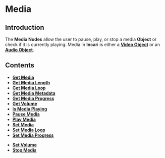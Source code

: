 # Media

## Introduction

The **Media Nodes** allow the user to pause, play, or stop a media **Object** or check if it is currently playing. Media in **Incari** is either a [**Video Object**](../../../objects-and-types/scene-objects/3dobjects/video.md) or an [**Audio Object**](../../../objects-and-types/scene-objects/audio.md).

## Contents

* [**Get Media**](getmedia.md)
* [**Get Media Length**](getmedialength.md)
* [**Get Media Loop**](getmedialoop.md)
* [**Get Media Metadata**](getmediametadata.md)
* [**Get Media Progress**](getmediaprogress.md)
* [**Get Volume**](getvolume.md)
* [**Is Media Playing**](ismediaplaying.md)
* [**Pause Media**](pausemedia.md)
* [**Play Media**](playmedia.md)
* [**Set Media**](setmedia.md)
* [**Set Media Loop**](setmedialoop.md)
* [**Set Media Progress**](setmediaprogress.md)
<!--* [**Seek Media**](seekmedia.md)-->
* [**Set Volume**](setvolume.md)
* [**Stop Media**](stopmedia.md)